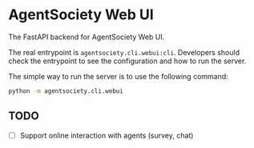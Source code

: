 # AgentSociety Web UI

The FastAPI backend for AgentSociety Web UI.

The real entrypoint is `agentsociety.cli.webui:cli`.
Developers should check the entrypoint to see the configuration and how to run the server.

The simple way to run the server is to use the following command:

```bash
python -m agentsociety.cli.webui
```

## TODO

- [ ] Support online interaction with agents (survey, chat)